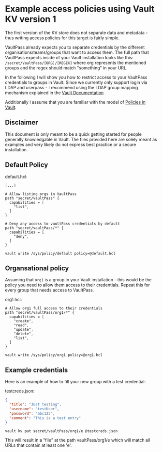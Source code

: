 # Example access policies using Vault KV version 1

The first version of the KV store does not separate data and metadata - thus writing access policies for this target is fairly simple.

VaultPass already expects you to separate credentials by the different organisations/teams/groups that want to access them.
The full path that VaultPass expects inside of your Vault installation looks like this: `/secret/VaultPass/[ORG]/[REGEX]` where org represents the mentioned groups and the regex should match "something" in your URL.

In the following I will show you how to restrict access to your VaultPass credentials to groups in Vault. Since we currently only support login via LDAP and userpass - I recommend using the LDAP group mapping mechanism explained in the [Vault Documentation](https://www.vaultproject.io/docs/auth/ldap.html#group-membership-resolution)

Additionally I assume that you are familiar with the model of [Policies in Vault](https://www.vaultproject.io/docs/concepts/policies.html).

## Disclaimer

This document is only meant to be a quick getting started for people generally knowledgable in Vault.
The files provided here are solely meant as examples and very likely do not express best practice or a secure installation.

## Default Policy

default.hcl:

```hcl
[...]

# Allow listing orgs in VaultPass
path "secret/vaultPass" {
  capabilities = [
    "list",
  ]
}

# Deny any access to vaultPass credentials by default
path "secret/vaultPass/*" {
  capabilities = [
    "deny",
  ]
}
```

`vault write /sys/policy/default policy=@default.hcl`

## Organsational policy

Assuming that `org1` is a group in your Vault installation - this would be the policy you need to allow them access to their credentials.
Repeat this for every group that needs access to VaultPass.

org1.hcl:

```hcl
# Allow org1 full access to their credentials
path "secret/vaultPass/org1/*" {
  capabilities = [
    "create",
    "read",
    "update",
    "delete",
    "list",
  ]
}
```

`vault write /sys/policy/org1 policy=@org1.hcl`

## Example credentials

Here is an example of how to fill your new group with a test credential:

testcreds.json:

```json
{
  "title": "Just testing",
  "username": "testUser",
  "password": "abc123",
  "comment": "This is a test entry"
}
```

`vault kv put secret/vaultPass/org1/e @testcreds.json`

This will result in a "file" at the path vaultPass/org1/e which will match all URLs that contain at least one 'e'.
